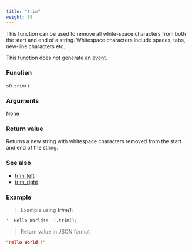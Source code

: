 ```yaml
---
title: "trim"
weight: 88
---
```


This function can be used to remove all white-space characters from both the start and end of a string.
Whitespace characters include spaces, tabs, new-line characters etc.

This function does *not* generate an [event](../../../overview/events).

### Function

*str*.`trim()`

### Arguments

None

### Return value

Returns a new string with whitespace characters removed from the start and end of the string.

### See also

- [trim_left](../trim_left)
- [trim_right](../trim_right)

### Example

> Example using ***trim()***:

```thingsdb,json_response
'  Hello World!!  '.trim();
```

> Return value in JSON format

```json
"Hello World!!"
```
